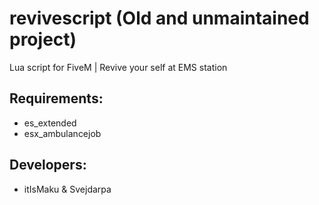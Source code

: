 
# revivescript (Old and unmaintained project)
Lua script for FiveM | Revive your self at EMS station

## Requirements:
- es_extended
- esx_ambulancejob

## Developers:
- itIsMaku & Svejdarpa
